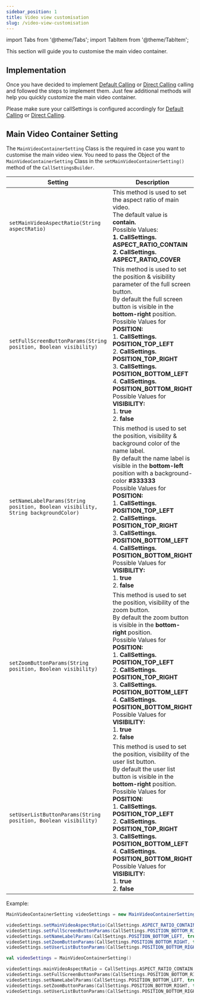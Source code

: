 ```yaml
---
sidebar_position: 1
title: Video view customisation
slug: /video-view-customisation
---
```


import Tabs from '@theme/Tabs';
import TabItem from '@theme/TabItem';

This section will guide you to customise the main video container.

## Implementation

Once you have decided to implement [Default Calling](./calling-default-calling) or [Direct Calling](./calling-direct-calling) calling and followed the steps to implement them. Just few additional methods will help you quickly customize the main video container.

Please make sure your callSettings is configured accordingly for [Default Calling](./calling-default-calling) or [Direct Calling](./calling-direct-calling).

## Main Video Container Setting

The `MainVideoContainerSetting` Class is the required in case you want to customise the main video view. You need to pass the Object of the `MainVideoContainerSetting` Class in the `setMainVideoContainerSetting()` method of the `CallSettingsBuilder`.

| Setting                                                                           | Description                                                                                                                                                                                                                                                                                                                                                                                                                                                                                                        |
| --------------------------------------------------------------------------------- | ------------------------------------------------------------------------------------------------------------------------------------------------------------------------------------------------------------------------------------------------------------------------------------------------------------------------------------------------------------------------------------------------------------------------------------------------------------------------------------------------------------------ |
| `setMainVideoAspectRatio(String aspectRatio)`                                     | This method is used to set the aspect ratio of main video.<br />The default value is **contain.**<br />Possible Values:<br />**1. CallSettings. ASPECT_RATIO_CONTAIN**<br />**2. CallSettings. ASPECT_RATIO_COVER**                                                                                                                                                                                                                                                                                                |
| `setFullScreenButtonParams(String position, Boolean visibility)`                  | This method is used to set the position & visibility parameter of the full screen button.<br />By default the full screen button is visible in the **bottom-right** position.<br />Possible Values for **POSITION:**<br />1. **CallSettings. POSITION_TOP_LEFT**<br />2. **CallSettings. POSITION_TOP_RIGHT**<br />3. **CallSettings. POSITION_BOTTOM_LEFT**<br />4. **CallSettings. POSITION_BOTTOM_RIGHT**<br />Possible Values for **VISIBILITY:**<br />1. **true**<br />2. **false**                           |
| `setNameLabelParams(String position, Boolean visibility, String backgroundColor)` | This method is used to set the position, visibility & background color of the name label.<br />By default the name label is visible in the **bottom-left** position with a background-color **#333333**<br />Possible Values for **POSITION:**<br />1. **CallSettings. POSITION_TOP_LEFT**<br />2. **CallSettings. POSITION_TOP_RIGHT**<br />3. **CallSettings. POSITION_BOTTOM_LEFT**<br />4. **CallSettings. POSITION_BOTTOM_RIGHT**<br />Possible Values for **VISIBILITY:**<br />1. **true**<br />2. **false** |
| `setZoomButtonParams(String position, Boolean visibility)`                        | This method is used to set the position, visibility of the zoom button.<br />By default the zoom button is visible in the **bottom-right** position.<br />Possible Values for **POSITION:**<br />1. **CallSettings. POSITION_TOP_LEFT**<br />2. **CallSettings. POSITION_TOP_RIGHT**<br />3. **CallSettings. POSITION_BOTTOM_LEFT**<br />4. **CallSettings. POSITION_BOTTOM_RIGHT**<br />Possible Values for **VISIBILITY:**<br />1. **true**<br />2. **false**                                                    |
| `setUserListButtonParams(String position, Boolean visibility)`                    | This method is used to set the position, visibility of the user list button.<br />By default the user list button is visible in the **bottom-right** position.<br />Possible Values for **POSITION:**<br />1. **CallSettings. POSITION_TOP_LEFT**<br />2. **CallSettings. POSITION_TOP_RIGHT**<br />3. **CallSettings. POSITION_BOTTOM_LEFT**<br />4. **CallSettings. POSITION_BOTTOM_RIGHT**<br />Possible Values for **VISIBILITY:**<br />1. **true**<br />2. **false**                                          |


Example:

<Tabs>
<TabItem value="Java" label="Java">

```java
MainVideoContainerSetting videoSettings = new MainVideoContainerSetting();

videoSettings.setMainVideoAspectRatio(CallSettings.ASPECT_RATIO_CONTAIN);
videoSettings.setFullScreenButtonParams(CallSettings.POSITION_BOTTOM_RIGHT, true);
videoSettings.setNameLabelParams(CallSettings.POSITION_BOTTOM_LEFT, true, "#333333");
videoSettings.setZoomButtonParams(CallSettings.POSITION_BOTTOM_RIGHT, true);
videoSettings.setUserListButtonParams(CallSettings.POSITION_BOTTOM_RIGHT, true);
```
</TabItem>
<TabItem value="Kotlin" label="Kotlin">

```kotlin
val videoSettings = MainVideoContainerSetting()

videoSettings.mainVideoAspectRatio = CallSettings.ASPECT_RATIO_CONTAIN
videoSettings.setFullScreenButtonParams(CallSettings.POSITION_BOTTOM_RIGHT, true)
videoSettings.setNameLabelParams(CallSettings.POSITION_BOTTOM_LEFT, true, "#333333")
videoSettings.setZoomButtonParams(CallSettings.POSITION_BOTTOM_RIGHT, true)
videoSettings.setUserListButtonParams(CallSettings.POSITION_BOTTOM_RIGHT, true)
```
</TabItem>
</Tabs>




